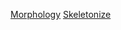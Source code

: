 [Morphology](https://docs.opencv.org/3.4/d9/d61/tutorial_py_morphological_ops.html)
[Skeletonize](https://scikit-image.org/docs/stable/auto_examples/edges/plot_skeleton.html)
